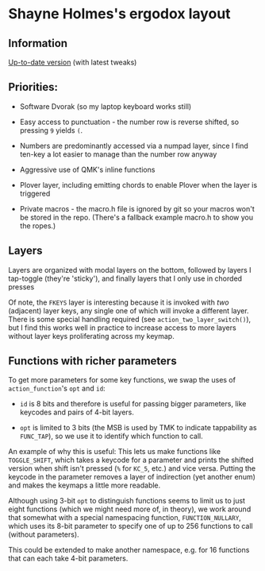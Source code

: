 # Shayne Holmes's ergodox layout

## Information

[Up-to-date version](https://github.com/shayneholmes/qmk_firmware/tree/shayneholmes/layouts/community/ergodox/shayneh)
(with latest tweaks)

## Priorities:

* Software Dvorak (so my laptop keyboard works still)

* Easy access to punctuation - the number row is reverse shifted, so pressing
  `9` yields `(`.

* Numbers are predominantly accessed via a numpad layer, since I find ten-key a
  lot easier to manage than the number row anyway

* Aggressive use of QMK's inline functions

* Plover layer, including emitting chords to enable Plover when the layer is
  triggered

* Private macros - the macro.h file is ignored by git so your macros won't be
  stored in the repo. (There's a fallback example macro.h to show you the
  ropes.)

## Layers

Layers are organized with modal layers on the bottom, followed by layers I
tap-toggle (they're 'sticky'), and finally layers that I only use in chorded
presses

Of note, the `FKEYS` layer is interesting because it is invoked with _two_
(adjacent) layer keys, any single one of which will invoke a different layer.
There is some special handling required (see `action_two_layer_switch()`), but
I find this works well in practice to increase access to more layers without
layer keys proliferating across my keymap.

## Functions with richer parameters

To get more parameters for some key functions, we swap the uses of
`action_function`'s `opt` and `id`:

 - `id` is 8 bits and therefore is useful for passing bigger parameters, like
   keycodes and pairs of 4-bit layers.

 - `opt` is limited to 3 bits (the MSB is used by TMK to indicate tappability
   as `FUNC_TAP`), so we use it to identify which function to call.

An example of why this is useful: This lets us make functions like
`TOGGLE_SHIFT`, which takes a keycode for a parameter and prints the shifted
version when shift isn't pressed (`%` for `KC_5`, etc.) and vice versa. Putting
the keycode in the parameter removes a layer of indirection (yet another enum)
and makes the keymaps a little more readable.

Although using 3-bit `opt` to distinguish functions seems to limit us to just
eight functions (which we might need more of, in theory), we work around that
somewhat with a special namespacing function, `FUNCTION_NULLARY`, which uses
its 8-bit parameter to specify one of up to 256 functions to call (without
parameters).

This could be extended to make another namespace, e.g. for 16 functions that
can each take 4-bit parameters.
